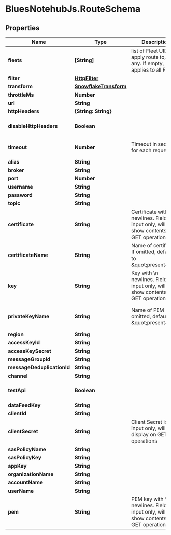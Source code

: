 # BluesNotehubJs.RouteSchema

## Properties

Name | Type | Description | Notes
------------ | ------------- | ------------- | -------------
**fleets** | **[String]** | list of Fleet UIDs to apply route to, if any.  If empty, applies to all Fleets | [optional] 
**filter** | [**HttpFilter**](HttpFilter.md) |  | [optional] 
**transform** | [**SnowflakeTransform**](SnowflakeTransform.md) |  | [optional] 
**throttleMs** | **Number** |  | [optional] 
**url** | **String** |  | [optional] 
**httpHeaders** | **{String: String}** |  | [optional] 
**disableHttpHeaders** | **Boolean** |  | [optional] [default to false]
**timeout** | **Number** | Timeout in seconds for each request | [optional] [default to 15]
**alias** | **String** |  | [optional] 
**broker** | **String** |  | [optional] 
**port** | **Number** |  | [optional] 
**username** | **String** |  | [optional] 
**password** | **String** |  | [optional] 
**topic** | **String** |  | [optional] 
**certificate** | **String** | Certificate with \\n newlines.  Field is input only, will not show contents on GET operations. | [optional] 
**certificateName** | **String** | Name of certificate.  If omitted, defaults to \&quot;present\&quot; | [optional] [default to &#39;present&#39;]
**key** | **String** | Key with \\n newlines.  Field is input only, will not show contents on GET operations. | [optional] 
**privateKeyName** | **String** | Name of PEM key.  If omitted, defaults to \&quot;present\&quot; | [optional] [default to &#39;present&#39;]
**region** | **String** |  | [optional] 
**accessKeyId** | **String** |  | [optional] 
**accessKeySecret** | **String** |  | [optional] 
**messageGroupId** | **String** |  | [optional] 
**messageDeduplicationId** | **String** |  | [optional] 
**channel** | **String** |  | [optional] 
**testApi** | **Boolean** |  | [optional] [default to false]
**dataFeedKey** | **String** |  | [optional] 
**clientId** | **String** |  | [optional] 
**clientSecret** | **String** | Client Secret is input only, will not display on GET operations | [optional] 
**sasPolicyName** | **String** |  | [optional] 
**sasPolicyKey** | **String** |  | [optional] 
**appKey** | **String** |  | [optional] 
**organizationName** | **String** |  | [optional] 
**accountName** | **String** |  | [optional] 
**userName** | **String** |  | [optional] 
**pem** | **String** | PEM key with \\n newlines.  Field is input only, will not show contents on GET operations. | [optional] 


